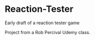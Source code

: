 # Reaction-Tester 
Early draft of a reaction tester game

Project from a Rob Percival Udemy class.

